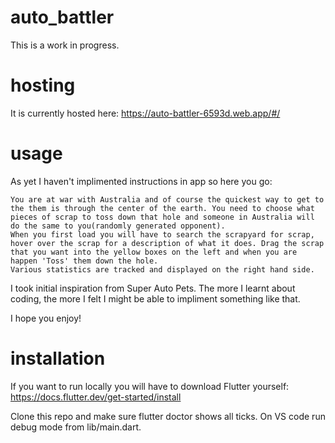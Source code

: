 # auto_battler

This is a work in progress.

# hosting

It is currently hosted here: https://auto-battler-6593d.web.app/#/

# usage

As yet I haven't implimented instructions in app so here you go:

    You are at war with Australia and of course the quickest way to get to the them is through the center of the earth. You need to choose what pieces of scrap to toss down that hole and someone in Australia will do the same to you(randomly generated opponent).
    When you first load you will have to search the scrapyard for scrap, hover over the scrap for a description of what it does. Drag the scrap that you want into the yellow boxes on the left and when you are happen 'Toss' them down the hole.
    Various statistics are tracked and displayed on the right hand side.

I took initial inspiration from Super Auto Pets. The more I learnt about coding, the more I felt I might be able to impliment something like that.

I hope you enjoy!

# installation

If you want to run locally you will have to download Flutter yourself: https://docs.flutter.dev/get-started/install

Clone this repo and make sure flutter doctor shows all ticks. On VS code run debug mode from lib/main.dart.
